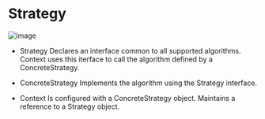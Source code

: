 # Strategy

![image](https://github.com/user-attachments/assets/d4f71fa2-b5e1-4c5d-83a1-facebbb72345)

- Strategy
Declares an interface common to all supported algorithms. Context uses this iterface to call the algorithm defined by a ConcreteStrategy.

- ConcreteStrategy
Implements the algorithm using the Strategy interface.

- Context
Is configured with a ConcreteStrategy object.
Maintains a reference to a Strategy object.


